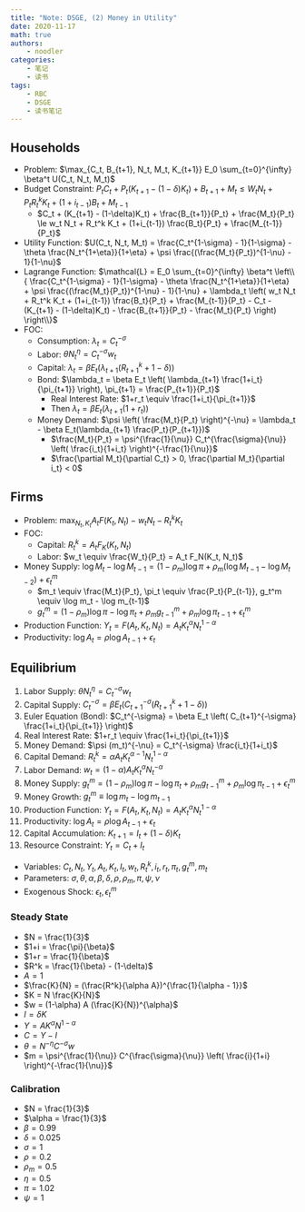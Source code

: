 ```yaml
---
title: "Note: DSGE, (2) Money in Utility"
date: 2020-11-17
math: true
authors:
    - noodler
categories:
    - 笔记
    - 读书
tags:
    - RBC
    - DSGE
    - 读书笔记
---
```


## Households

- Problem: $\max_{C_t, B_{t+1}, N_t, M_t, K_{t+1}} E_0 \sum_{t=0}^{\infty} \beta^t U(C_t, N_t, M_t)$
- Budget Constraint: $P_t C_t + P_t (K_{t+1} - (1-\delta)K_t) + B_{t+1} + M_t \le W_t N_t + P_t R_t^k K_t + (1+i_{t-1}) B_t + M_{t-1}$
  - $C_t + (K_{t+1} - (1-\delta)K_t) + \frac{B_{t+1}}{P_t} + \frac{M_t}{P_t} \le w_t N_t + R_t^k K_t + (1+i_{t-1}) \frac{B_t}{P_t} + \frac{M_{t-1}}{P_t}$
- Utility Function: $U(C_t, N_t, M_t) = \frac{C_t^{1-\sigma} - 1}{1-\sigma} - \theta \frac{N_t^{1+\eta}}{1+\eta} + \psi \frac{(\frac{M_t}{P_t})^{1-\nu} - 1}{1-\nu}$
- Lagrange Function: $\mathcal{L} = E_0 \sum_{t=0}^{\infty} \beta^t \left\\{ \frac{C_t^{1-\sigma} - 1}{1-\sigma} - \theta \frac{N_t^{1+\eta}}{1+\eta} + \psi \frac{(\frac{M_t}{P_t})^{1-\nu} - 1}{1-\nu} + \lambda_t \left( w_t N_t + R_t^k K_t + (1+i_{t-1}) \frac{B_t}{P_t} + \frac{M_{t-1}}{P_t} - C_t - (K_{t+1} - (1-\delta)K_t) - \frac{B_{t+1}}{P_t} - \frac{M_t}{P_t} \right) \right\\}$
- FOC:
  - Consumption: $\lambda_t = C_t^{-\sigma}$
  - Labor: $\theta N_t^{\eta} = C_t^{-\sigma} w_t$
  - Capital: $\lambda_t = \beta E_t (\lambda_{t+1} (R_{t+1}^k + 1 - \delta))$
  - Bond: $\lambda_t = \beta E_t \left( \lambda_{t+1} \frac{1+i_t}{\pi_{t+1}} \right), \pi_{t+1} = \frac{P_{t+1}}{P_t}$
    - Real Interest Rate: $1+r_t \equiv \frac{1+i_t}{\pi_{t+1}}$
    - Then $\lambda_t = \beta E_t (\lambda_{t+1} (1+r_t) )$
  - Money Demand: $\psi \left( \frac{M_t}{P_t} \right)^{-\nu} = \lambda_t - \beta E_t(\lambda_{t+1} \frac{P_t}{P_{t+1}})$
    - $\frac{M_t}{P_t} = \psi^{\frac{1}{\nu}} C_t^{\frac{\sigma}{\nu}} \left( \frac{i_t}{1+i_t} \right)^{-\frac{1}{\nu}}$
    - $\frac{\partial M_t}{\partial C_t} > 0, \frac{\partial M_t}{\partial i_t} < 0$


## Firms

- Problem: $\max_{N_t, K_t} A_t F(K_t, N_t) - w_t N_t - R_t^k K_t$
- FOC:
  - Capital: $R_t^k = A_t F_K(K_t, N_t)$
  - Labor: $w_t \equiv \frac{W_t}{P_t} = A_t F_N(K_t, N_t)$
- Money Supply: $\log M_t - \log M_{t-1} = (1-\rho_m) \log \pi + \rho_m (\log M_{t-1} - \log M_{t-2}) + \epsilon_t^m$
  - $m_t \equiv \frac{M_t}{P_t}, \pi_t \equiv \frac{P_t}{P_{t-1}}, g_t^m \equiv \log m_t - \log m_{t-1}$
  - $g_t^m = (1-\rho_m) \log \pi - \log \pi_t + \rho_m g_{t-1}^m + \rho_m \log \pi_{t-1} + \epsilon_t^m$
- Production Function: $Y_t = F(A_t, K_t, N_t) = A_t K_t^{\alpha} N_t^{1-\alpha}$
- Productivity: $\log A_t = \rho \log A_{t-1} + \epsilon_t$


## Equilibrium

1. Labor Supply: $\theta N_t^{\eta} = C_t^{-\sigma} w_t$
2. Capital Supply: $C_t^{-\sigma} = \beta E_t (C_{t+1}^{-\sigma} (R_{t+1}^k + 1 - \delta))$
3. Euler Equation (Bond):  $C_t^{-\sigma} = \beta E_t \left( C_{t+1}^{-\sigma} \frac{1+i_t}{\pi_{t+1}} \right)$
4. Real Interest Rate: $1+r_t \equiv \frac{1+i_t}{\pi_{t+1}}$
5. Money Demand: $\psi (m_t)^{-\nu} = C_t^{-\sigma} \frac{i_t}{1+i_t}$
6. Capital Demand: $R_t^k = \alpha A_t K_t^{\alpha-1} N_t^{1-\alpha}$
7. Labor Demand: $w_t = (1-\alpha) A_t K_t^{\alpha} N_t^{-\alpha}$
8. Money Supply: $g_t^m = (1-\rho_m) \log \pi - \log \pi_t + \rho_m g_{t-1}^m + \rho_m \log \pi_{t-1} + \epsilon_t^m$
9. Money Growth: $g_t^m \equiv \log m_t - \log m_{t-1}$
10. Production Function: $Y_t = F(A_t, K_t, N_t) = A_t K_t^{\alpha} N_t^{1-\alpha}$
11. Productivity: $\log A_t = \rho \log A_{t-1} + \epsilon_t$
12. Capital Accumulation: $K_{t+1} = I_t + (1-\delta) K_t$
13. Resource Constraint: $Y_t = C_t + I_t$


- Variables: $C_t, N_t, Y_t, A_t, K_t, I_t, w_t, R_t^k, i_t, r_t, \pi_t, g_t^m, m_t$
- Parameters: $\sigma, \theta, \alpha, \beta, \delta, \rho, \rho_m, \pi, \psi, \nu$
- Exogenous Shock: $\epsilon_t, \epsilon_t^m$


### Steady State

- $N = \frac{1}{3}$
- $1+i = \frac{\pi}{\beta}$
- $1+r = \frac{1}{\beta}$
- $R^k = \frac{1}{\beta} - (1-\delta)$
- $A = 1$
- $\frac{K}{N} = (\frac{R^k}{\alpha A})^{\frac{1}{\alpha - 1}}$
- $K = N \frac{K}{N}$
- $w = (1-\alpha) A (\frac{K}{N})^{\alpha}$
- $I = \delta K$
- $Y = AK^{\alpha} N^{1-\alpha}$
- $C = Y - I$
- $\theta = N^{-\eta} C^{-\sigma} w$
- $m = \psi^{\frac{1}{\nu}} C^{\frac{\sigma}{\nu}} \left( \frac{i}{1+i} \right)^{-\frac{1}{\nu}}$

### Calibration

- $N = \frac{1}{3}$
- $\alpha = \frac{1}{3}$
- $\beta = 0.99$
- $\delta = 0.025$
- $\sigma = 1$
- $\rho = 0.2$
- $\rho_m = 0.5$
- $\eta = 0.5$
- $\pi = 1.02$
- $\psi = 1$
